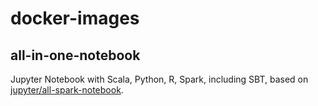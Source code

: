 # docker-images

## all-in-one-notebook

Jupyter Notebook with Scala, Python, R, Spark, including SBT, based on [jupyter/all-spark-notebook](https://hub.docker.com/r/jupyter/all-spark-notebook).
